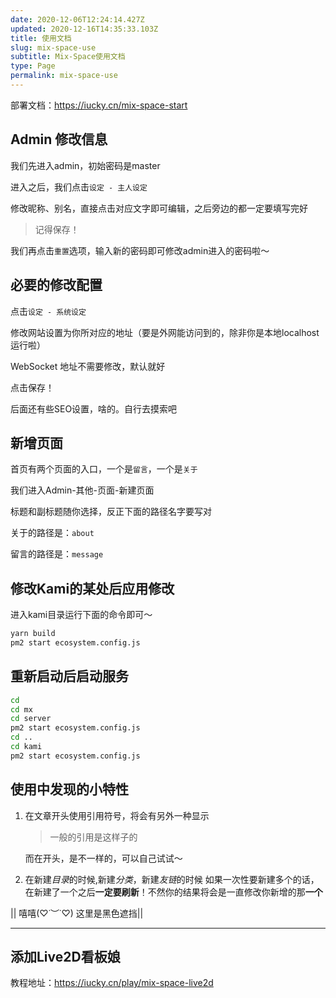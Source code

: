 ```yaml
---
date: 2020-12-06T12:24:14.427Z
updated: 2020-12-16T14:35:33.103Z
title: 使用文档
slug: mix-space-use
subtitle: Mix-Space使用文档
type: Page
permalink: mix-space-use
---
```


部署文档：https://iucky.cn/mix-space-start

## Admin 修改信息

我们先进入admin，初始密码是master

进入之后，我们点击`设定 - 主人设定`

修改昵称、别名，直接点击对应文字即可编辑，之后旁边的都一定要填写完好

> 记得保存！

我们再点击`重置`选项，输入新的密码即可修改admin进入的密码啦～

## 必要的修改配置

点击`设定 - 系统设定`

修改网站设置为你所对应的地址（要是外网能访问到的，除非你是本地localhost运行啦）

WebSocket 地址不需要修改，默认就好

点击保存！

后面还有些SEO设置，啥的。自行去摸索吧

## 新增页面

首页有两个页面的入口，一个是`留言`，一个是`关于`

我们进入Admin-其他-页面-新建页面

标题和副标题随你选择，反正下面的路径名字要写对

关于的路径是：`about`

留言的路径是：`message`

## 修改Kami的某处后应用修改

进入kami目录运行下面的命令即可～

```bash
yarn build
pm2 start ecosystem.config.js
```

## 重新启动后启动服务


```bash
cd 
cd mx
cd server
pm2 start ecosystem.config.js
cd ..
cd kami
pm2 start ecosystem.config.js
```

## 使用中发现的小特性

1. 在文章开头使用引用符号，将会有另外一种显示
   > 一般的引用是这样子的
   >

   而在开头，是不一样的，可以自己试试～
2. 在新建*目录*的时候,新建*分类*，新建*友链*的时候
   如果一次性要新建多个的话，在新建了一个之后**一定要刷新**！不然你的结果将会是一直修改你新增的那**一个**
   
   
|| 嘻嘻(♡˙︶˙♡) 这里是黑色遮挡||

---

## 添加Live2D看板娘

教程地址：https://iucky.cn/play/mix-space-live2d